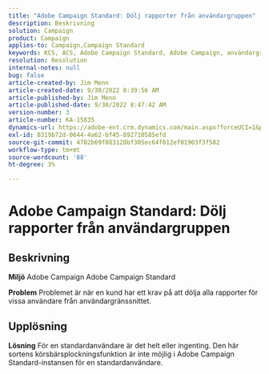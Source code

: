 ```yaml
---
title: "Adobe Campaign Standard: Dölj rapporter från användargruppen"
description: Beskrivning
solution: Campaign
product: Campaign
applies-to: Campaign,Campaign Standard
keywords: KCS, ACS, Adobe Campaign Standard, Adobe Campaign, användargrupp, dölj rapporter, frågor och svar
resolution: Resolution
internal-notes: null
bug: false
article-created-by: Jim Menn
article-created-date: 9/30/2022 8:39:56 AM
article-published-by: Jim Menn
article-published-date: 9/30/2022 8:47:42 AM
version-number: 3
article-number: KA-15835
dynamics-url: https://adobe-ent.crm.dynamics.com/main.aspx?forceUCI=1&pagetype=entityrecord&etn=knowledgearticle&id=7a36a570-9b40-ed11-9db1-0022480866ad
exl-id: 0319b72d-0644-4a62-bf45-892710585efd
source-git-commit: 4702b69f883128bf305ec64f012ef01903f3f582
workflow-type: tm+mt
source-wordcount: '88'
ht-degree: 3%

---
```


# Adobe Campaign Standard: Dölj rapporter från användargruppen

## Beskrivning


<b>Miljö</b>
Adobe Campaign Adobe Campaign Standard

<b>Problem</b>
Problemet är när en kund har ett krav på att dölja alla rapporter för vissa användare från användargränssnittet.


## Upplösning


<b>Lösning</b>
För en standardanvändare är det helt eller ingenting.
Den här sortens körsbärsplockningsfunktion är inte möjlig i Adobe Campaign Standard-instansen för en standardanvändare.
